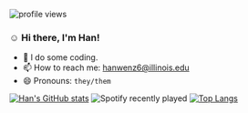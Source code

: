 <!--
**chwwhc/chwwhc** is a ✨ _special_ ✨ repository because its `README.md` (this file) appears on your GitHub profile.

Here are some ideas to get you started:

- 🔭 I’m currently working on ...
- 🌱 I’m currently learning ...
- 👯 I’m looking to collaborate on ...
- 🤔 I’m looking for help with ...
- 💬 Ask me about ...
- 📫 How to reach me: ...
- 😄 Pronouns: ...
- ⚡ Fun fact: ...
-->
![profile views](https://komarev.com/ghpvc/?username=chwwhc&style=for-the-badge&color=ff69b4)
### :relaxed: Hi there, I'm Han!

- 🌱 I do some coding.
- 📫 How to reach me: hanwenz6@illinois.edu
- 😄 Pronouns: `they/them`

[![Han's GitHub stats](https://github-readme-stats.vercel.app/api?username=chwwhc)](https://github.com/chwwhc/github-readme-stats)
![Spotify recently played](https://spotify-recently-played-readme.vercel.app/api?user=31ipucbbgtms3edvhi6ycunbmsfy&unique=1)
[![Top Langs](https://github-readme-stats.vercel.app/api/top-langs/?username=chwwhc)](https://github.com/chwwhc/github-readme-stats)
